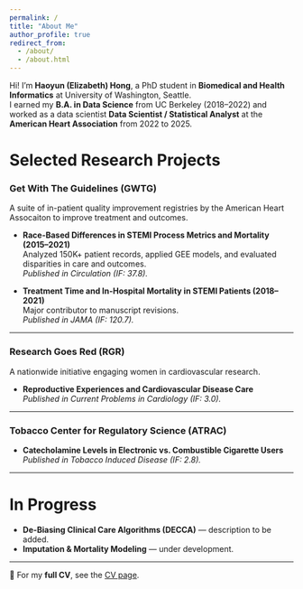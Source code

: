 ```yaml
---
permalink: /
title: "About Me"
author_profile: true
redirect_from: 
  - /about/
  - /about.html
---
```


Hi! I’m **Haoyun (Elizabeth) Hong**, a PhD student in **Biomedical and Health Informatics** at University of Washington, Seattle.  
I earned my **B.A. in Data Science** from UC Berkeley (2018–2022) and worked as a data scientist **Data Scientist / Statistical Analyst** at the **American Heart Association** from 2022 to 2025. 

# Selected Research Projects  
### Get With The Guidelines (GWTG)  
A suite of in-patient quality improvement registries by the American Heart Assocaiton to improve treatment and outcomes. 

- **Race-Based Differences in STEMI Process Metrics and Mortality (2015–2021)**  
  Analyzed 150K+ patient records, applied GEE models, and evaluated disparities in care and outcomes.  
  *Published in Circulation (IF: 37.8).*  

- **Treatment Time and In-Hospital Mortality in STEMI Patients (2018–2021)**  
  Major contributor to manuscript revisions.  
  *Published in JAMA (IF: 120.7).*  

---

### Research Goes Red (RGR)  
A nationwide initiative engaging women in cardiovascular research.  
- **Reproductive Experiences and Cardiovascular Disease Care**  
  *Published in Current Problems in Cardiology (IF: 3.0).*  

---

### Tobacco Center for Regulatory Science (ATRAC)  
- **Catecholamine Levels in Electronic vs. Combustible Cigarette Users**  
  *Published in Tobacco Induced Disease (IF: 2.8).*  

---

# In Progress  

- **De-Biasing Clinical Care Algorithms (DECCA)** — description to be added.  
- **Imputation & Mortality Modeling** — under development.  

---

📄 For my **full CV**, see the [CV page](./cv/).  